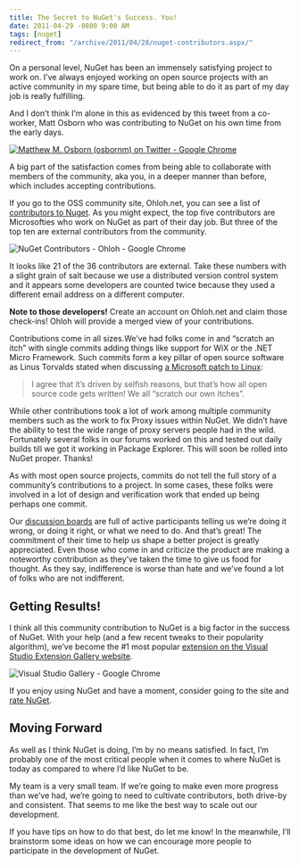 ```yaml
---
title: The Secret to NuGet's Success. You!
date: 2011-04-29 -0800 9:00 AM
tags: [nuget]
redirect_from: "/archive/2011/04/28/nuget-contributors.aspx/"
---
```


On a personal level, NuGet has been an immensely satisfying project to
work on. I’ve always enjoyed working on open source projects with an
active community in my spare time, but being able to do it as part of my
day job is really fulfilling.

And I don’t think I’m alone in this as evidenced by this tweet from a
co-worker, Matt Osborn who was contributing to NuGet on his own time
from the early days.

[![Matthew M. Osborn (osbornm) on Twitter - Google
Chrome](https://haacked.com/images/haacked_com/WindowsLiveWriter/1ba1fa2803b2_865C/Matthew%20M.%20Osborn%20(osbornm)%20on%20Twitter%20-%20Google%20Chrome_376b3d07-f7e2-4ad7-8af3-3380d8a789c1.png "Matthew M. Osborn (osbornm) on Twitter - Google Chrome")](http://twitter.com/#!/osbornm/status/63833862270238720 "Mat's Tweet")

A big part of the satisfaction comes from being able to collaborate with
members of the community, aka you, in a deeper manner than before, which
includes accepting contributions.

If you go to the OSS community site, Ohloh.net, you can see a list of
[contributors to
Nuget](https://www.ohloh.net/p/nuget/contributors "Contributors"). As
you might expect, the top five contributors are Microsofties who work on
NuGet as part of their day job. But three of the top ten are external
contributors from the community.

![NuGet Contributors - Ohloh - Google
Chrome](https://haacked.com/images/haacked_com/WindowsLiveWriter/1ba1fa2803b2_865C/NuGet%20Contributors%20-%20Ohloh%20-%20Google%20Chrome_71b4aa76-8d5f-4ca6-92ad-816459c40711.png "NuGet Contributors - Ohloh - Google Chrome")

It looks like 21 of the 36 contributors are external. Take these numbers
with a slight grain of salt because we use a distributed version control
system and it appears some developers are counted twice because they
used a different email address on a different computer.

**Note to those developers!** Create an account on Ohloh.net and claim
those check-ins! Ohloh will provide a merged view of your contributions.

Contributions come in all sizes.We’ve had folks come in and “scratch an
itch” with single commits adding things like support for WiX or the .NET
Micro Framework. Such commits form a key pillar of open source software
as Linus Torvalds stated when discussing [a Microsoft patch to
Linux](http://www.ethiopianreview.com/articles/19578 "MS patches Linux"):

> I agree that it’s driven by selfish reasons, but that’s how all open
> source code gets written! We all “scratch our own itches”.

While other contributions took a lot of work among multiple community
members such as the work to fix Proxy issues within NuGet. We didn’t
have the ability to test the wide range of proxy servers people had in
the wild. Fortunately several folks in our forums worked on this and
tested out daily builds till we got it working in Package Explorer. This
will soon be rolled into NuGet proper. Thanks!

As with most open source projects, commits do not tell the full story of
a community’s contributions to a project. In some cases, these folks
were involved in a lot of design and verification work that ended up
being perhaps one commit.

Our [discussion
boards](http://nuget.codeplex.com/discussions "Discussion Boards") are
full of active participants telling us we’re doing it wrong, or doing it
right, or what we need to do. And that’s great! The commitment of their
time to help us shape a better project is greatly appreciated. Even
those who come in and criticize the product are making a noteworthy
contribution as they’ve taken the time to give us food for thought. As
they say, indifference is worse than hate and we’ve found a lot of folks
who are not indifferent.

Getting Results!
----------------

I think all this community contribution to NuGet is a big factor in the
success of NuGet. With your help (and a few recent tweaks to their
popularity algorithm), we’ve become the \#1 most popular [extension on
the Visual Studio Extension Gallery
website](http://visualstudiogallery.msdn.microsoft.com/27077b70-9dad-4c64-adcf-c7cf6bc9970c?SRC=Home "Visual Studio Gallery").

![Visual Studio Gallery - Google
Chrome](https://haacked.com/images/haacked_com/WindowsLiveWriter/1ba1fa2803b2_865C/Visual%20Studio%20Gallery%20-%20Google%20Chrome_9c649024-c150-4b3c-bd69-ed9c253e62aa.png "Visual Studio Gallery - Google Chrome")

If you enjoy using NuGet and have a moment, consider going to the site
and [rate
NuGet](http://visualstudiogallery.msdn.microsoft.com/27077b70-9dad-4c64-adcf-c7cf6bc9970c?SRC=Home "Rate NuGet").

Moving Forward
--------------

As well as I think NuGet is doing, I’m by no means satisfied. In fact,
I’m probably one of the most critical people when it comes to where
NuGet is today as compared to where I’d like NuGet to be.

My team is a very small team. If we’re going to make even more progress
than we’ve had, we’re going to need to cultivate contributors, both
drive-by and consistent. That seems to me like the best way to scale out
our development.

If you have tips on how to do that best, do let me know! In the
meanwhile, I’ll brainstorm some ideas on how we can encourage more
people to participate in the development of NuGet.
